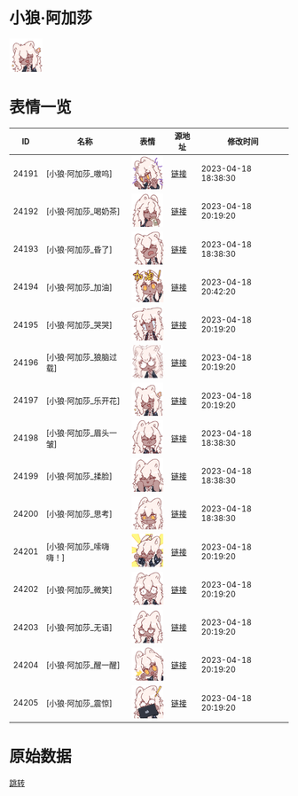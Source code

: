 # 小狼·阿加莎

<img src="./cover.png" height="60" alt="cover" />

# 表情一览

|ID|名称|表情|源地址|修改时间|
|----|----|----|----|----|
|24191|[小狼·阿加莎_嗷呜]|<img src="./pic/024191_%5B小狼·阿加莎_嗷呜%5D.png" height="60" alt="嗷呜"/>|[链接](https://i0.hdslb.com/bfs/garb/f874debf9c570ef18fb1a532b61868a72a7c8c3c.png)|2023-04-18 18:38:30|
|24192|[小狼·阿加莎_喝奶茶]|<img src="./pic/024192_%5B小狼·阿加莎_喝奶茶%5D.png" height="60" alt="喝奶茶"/>|[链接](https://i0.hdslb.com/bfs/garb/50f64305992f3afef1a95fa9a4605a3fe89a23e5.png)|2023-04-18 20:19:20|
|24193|[小狼·阿加莎_昏了]|<img src="./pic/024193_%5B小狼·阿加莎_昏了%5D.png" height="60" alt="昏了"/>|[链接](https://i0.hdslb.com/bfs/garb/cd63a596642e3c75dcc9a5916d0b0cdff2690bb3.png)|2023-04-18 18:38:30|
|24194|[小狼·阿加莎_加油]|<img src="./pic/024194_%5B小狼·阿加莎_加油%5D.png" height="60" alt="加油"/>|[链接](https://i0.hdslb.com/bfs/garb/723fbd4f1f5b71ac74e6d48a64e62a06994da82b.png)|2023-04-18 20:42:20|
|24195|[小狼·阿加莎_哭哭]|<img src="./pic/024195_%5B小狼·阿加莎_哭哭%5D.png" height="60" alt="哭哭"/>|[链接](https://i0.hdslb.com/bfs/garb/f87f93954f7ccaa761fa647a81d3e3778c555856.png)|2023-04-18 20:19:20|
|24196|[小狼·阿加莎_狼脑过载]|<img src="./pic/024196_%5B小狼·阿加莎_狼脑过载%5D.png" height="60" alt="狼脑过载"/>|[链接](https://i0.hdslb.com/bfs/garb/4afb29eef7f4eb97449580037a6b127db44d873e.png)|2023-04-18 20:19:20|
|24197|[小狼·阿加莎_乐开花]|<img src="./pic/024197_%5B小狼·阿加莎_乐开花%5D.png" height="60" alt="乐开花"/>|[链接](https://i0.hdslb.com/bfs/garb/5ba8a72da1deb8e534aabe46acf45c596657f281.png)|2023-04-18 20:19:20|
|24198|[小狼·阿加莎_眉头一皱]|<img src="./pic/024198_%5B小狼·阿加莎_眉头一皱%5D.png" height="60" alt="眉头一皱"/>|[链接](https://i0.hdslb.com/bfs/garb/55127e5bacf3938c9cd7d82209dfc732d5702454.png)|2023-04-18 18:38:30|
|24199|[小狼·阿加莎_揉脸]|<img src="./pic/024199_%5B小狼·阿加莎_揉脸%5D.png" height="60" alt="揉脸"/>|[链接](https://i0.hdslb.com/bfs/garb/8ceb900a95fa471078865d26f9d3d35131d2f032.png)|2023-04-18 18:38:30|
|24200|[小狼·阿加莎_思考]|<img src="./pic/024200_%5B小狼·阿加莎_思考%5D.png" height="60" alt="思考"/>|[链接](https://i0.hdslb.com/bfs/garb/751eac3a51896836d9a6c804b8d4973a876eeb4b.png)|2023-04-18 18:38:30|
|24201|[小狼·阿加莎_嗦嗨嗨！]|<img src="./pic/024201_%5B小狼·阿加莎_嗦嗨嗨！%5D.png" height="60" alt="嗦嗨嗨！"/>|[链接](https://i0.hdslb.com/bfs/garb/2ad44f95ac80e12f10d6cb4a6b817bbdb67502ad.png)|2023-04-18 20:19:20|
|24202|[小狼·阿加莎_微笑]|<img src="./pic/024202_%5B小狼·阿加莎_微笑%5D.png" height="60" alt="微笑"/>|[链接](https://i0.hdslb.com/bfs/garb/7e6192313d3f1e22da4c97e00f7c684918dcff6b.png)|2023-04-18 20:19:20|
|24203|[小狼·阿加莎_无语]|<img src="./pic/024203_%5B小狼·阿加莎_无语%5D.png" height="60" alt="无语"/>|[链接](https://i0.hdslb.com/bfs/garb/d29f62d82f2884b36363df1aeb7bb91fcca70a44.png)|2023-04-18 20:19:20|
|24204|[小狼·阿加莎_醒一醒]|<img src="./pic/024204_%5B小狼·阿加莎_醒一醒%5D.png" height="60" alt="醒一醒"/>|[链接](https://i0.hdslb.com/bfs/garb/c8be9efc1783f4b12d4bdfde2e1ae1036a53b7f4.png)|2023-04-18 20:19:20|
|24205|[小狼·阿加莎_震惊]|<img src="./pic/024205_%5B小狼·阿加莎_震惊%5D.png" height="60" alt="震惊"/>|[链接](https://i0.hdslb.com/bfs/garb/8d5331eff41e64a9d2bcb60bdb00453c958ad91c.png)|2023-04-18 20:19:20|

# 原始数据

[跳转](./raw.json)

